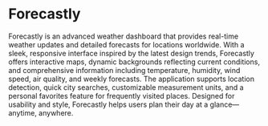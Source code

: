 # Forecastly
Forecastly is an advanced weather dashboard that provides real-time weather updates and detailed forecasts for locations worldwide. With a sleek, responsive interface inspired by the latest design trends, Forecastly offers interactive maps, dynamic backgrounds reflecting current conditions, and comprehensive information including temperature, humidity, wind speed, air quality, and weekly forecasts. The application supports location detection, quick city searches, customizable measurement units, and a personal favorites feature for frequently visited places. Designed for usability and style, Forecastly helps users plan their day at a glance—anytime, anywhere.
